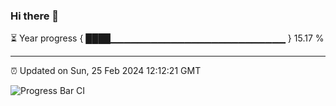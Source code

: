 ### Hi there 👋

⏳ Year progress { ████▁▁▁▁▁▁▁▁▁▁▁▁▁▁▁▁▁▁▁▁▁▁▁▁▁▁ } 15.17 %

---

⏰ Updated on Sun, 25 Feb 2024 12:12:21 GMT

![Progress Bar CI](https://github.com/Shyam-Makwana/GitHub-Actions-Demo/workflows/Progress%20Bar%20CI/badge.svg)
